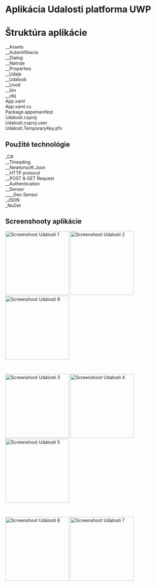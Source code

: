 # Aplikácia Udalosti platforma UWP



# Štruktúra aplikácie

__Assets<br />
__Autentifikacia<br />
__Dialog<br />
__Natroje<br />
__Properties<br />
__Udaje<br />
__Udalosti<br />
__Uvod<br />
__bin<br />
__obj<br />
App.xaml<br />
App.xaml.cs<br />
Package.appxmanifest<br />
Udalosti.csproj<br />
Udalosti.csproj.user<br />
Udalosti.TemporaryKey.pfx<br />



## Použité technológie

_C# <br />
	__Threading <br />
  __Newtonsoft.Json<br />
  __HTTP protocol<br />
  __POST & GET Request<br />
  __Authentication<br />
	__Sensor <br />
		____Geo Sensor <br />
_JSON <br />
_NuGet <br />



## Screenshooty aplikácie

<p float="left">
<img src="https://i.imgur.com/VUrzEEx.png" alt="Screenshoot Udalosti 1" width="200"/>
<img src="https://i.imgur.com/ydscD78.png" alt="Screenshoot Udalosti 2" width="200"/>
<img src="https://i.imgur.com/HUgnzDB.png" alt="Screenshoot Udalosti 8" width="200"/>
</p>
<br />
<p float="left">
<img src="https://i.imgur.com/ZTFvNcY.png" alt="Screenshoot Udalosti 3" width="200"/>
<img src="https://i.imgur.com/v4pY1Eo.png" alt="Screenshoot Udalosti 4" width="200"/>
<img src="https://i.imgur.com/is3IpZY.png" alt="Screenshoot Udalosti 5" width="200"/>
</p>
<br />
<p float="left">
<img src="https://i.imgur.com/ROvaUXX.png" alt="Screenshoot Udalosti 6" width="200"/>
<img src="https://i.imgur.com/P9p3MqQ.png" alt="Screenshoot Udalosti 7" width="200"/>
</p>
